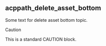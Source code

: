 ## acppath_delete_asset_bottom

Some text for delete asset bottom topic.

> [!CAUTION]
>
> This is a standard CAUTION block.
